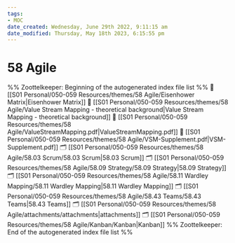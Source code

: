 ```yaml
---
tags: 
- MOC
date_created: Wednesday, June 29th 2022, 9:11:15 am
date_modified: Thursday, May 18th 2023, 6:15:55 pm
---
```

# 58 Agile



%% Zoottelkeeper: Beginning of the autogenerated index file list  %%
📄 [[S01 Personal/050-059 Resources/themes/58 Agile/Eisenhower Matrix|Eisenhower Matrix]]
📄 [[S01 Personal/050-059 Resources/themes/58 Agile/Value Stream Mapping - theoretical background|Value Stream Mapping - theoretical background]]
📄 [[S01 Personal/050-059 Resources/themes/58 Agile/ValueStreamMapping.pdf|ValueStreamMapping.pdf]]
📄 [[S01 Personal/050-059 Resources/themes/58 Agile/VSM-Supplement.pdf|VSM-Supplement.pdf]]
🗂️ [[S01 Personal/050-059 Resources/themes/58 Agile/58.03 Scrum/58.03 Scrum|58.03 Scrum]]
🗂️ [[S01 Personal/050-059 Resources/themes/58 Agile/58.09 Strategy/58.09 Strategy|58.09 Strategy]]
🗂️ [[S01 Personal/050-059 Resources/themes/58 Agile/58.11 Wardley Mapping/58.11 Wardley Mapping|58.11 Wardley Mapping]]
🗂️ [[S01 Personal/050-059 Resources/themes/58 Agile/58.43 Teams/58.43 Teams|58.43 Teams]]
🗂️ [[S01 Personal/050-059 Resources/themes/58 Agile/attachments/attachments|attachments]]
🗂️ [[S01 Personal/050-059 Resources/themes/58 Agile/Kanban/Kanban|Kanban]]
%% Zoottelkeeper: End of the autogenerated index file list  %%


